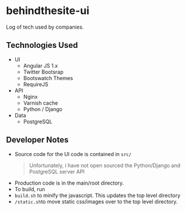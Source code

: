 behindthesite-ui
================

Log of tech used by companies.

Technologies Used
-----------------

- UI
  - Angular JS 1.x
  - Twitter Bootsrap
  - Bootswatch Themes
  - RequireJS
- API
  - Nginx
  - Varnish cache
  - Python / Django
- Data
  - PostgreSQL

Developer Notes
-----------------

- Source code for the UI code is contained in `src/`
  > Unfortunately, i have not open sourced the Python/Django and PostgreSQL server API
- Production code is in the main/root directory.
- To build, run
- `build.sh` to minify the javascript. This updates the top level directory
- `/static.sh`to move static css/images over to the top level directory.


